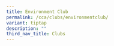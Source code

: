 ```yaml
---
title: Environment Club
permalink: /cca/clubs/environmentclub/
variant: tiptap
description: ""
third_nav_title: Clubs
---
```

